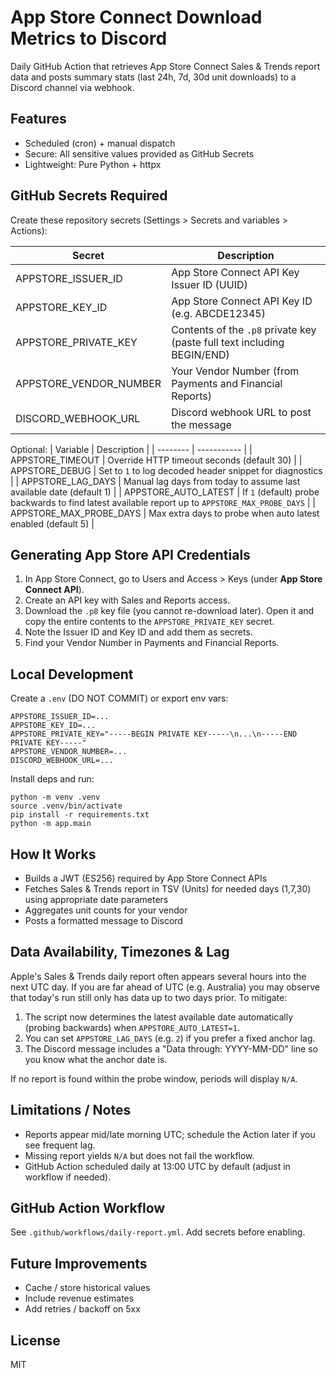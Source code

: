 # App Store Connect Download Metrics to Discord

Daily GitHub Action that retrieves App Store Connect Sales & Trends report data and posts summary stats (last 24h, 7d, 30d unit downloads) to a Discord channel via webhook.

## Features
- Scheduled (cron) + manual dispatch
- Secure: All sensitive values provided as GitHub Secrets
- Lightweight: Pure Python + httpx

## GitHub Secrets Required
Create these repository secrets (Settings > Secrets and variables > Actions):

| Secret | Description |
| ------ | ----------- |
| APPSTORE_ISSUER_ID | App Store Connect API Key Issuer ID (UUID) |
| APPSTORE_KEY_ID | App Store Connect API Key ID (e.g. ABCDE12345) |
| APPSTORE_PRIVATE_KEY | Contents of the `.p8` private key (paste full text including BEGIN/END) |
| APPSTORE_VENDOR_NUMBER | Your Vendor Number (from Payments and Financial Reports) |
| DISCORD_WEBHOOK_URL | Discord webhook URL to post the message |

Optional:
| Variable | Description |
| -------- | ----------- |
| APPSTORE_TIMEOUT | Override HTTP timeout seconds (default 30) |
| APPSTORE_DEBUG | Set to `1` to log decoded header snippet for diagnostics |
| APPSTORE_LAG_DAYS | Manual lag days from today to assume last available date (default 1) |
| APPSTORE_AUTO_LATEST | If `1` (default) probe backwards to find latest available report up to `APPSTORE_MAX_PROBE_DAYS` |
| APPSTORE_MAX_PROBE_DAYS | Max extra days to probe when auto latest enabled (default 5) |

## Generating App Store API Credentials
1. In App Store Connect, go to Users and Access > Keys (under **App Store Connect API**).
2. Create an API key with Sales and Reports access.
3. Download the `.p8` key file (you cannot re-download later). Open it and copy the entire contents to the `APPSTORE_PRIVATE_KEY` secret.
4. Note the Issuer ID and Key ID and add them as secrets.
5. Find your Vendor Number in Payments and Financial Reports.

## Local Development
Create a `.env` (DO NOT COMMIT) or export env vars:
```
APPSTORE_ISSUER_ID=...
APPSTORE_KEY_ID=...
APPSTORE_PRIVATE_KEY="-----BEGIN PRIVATE KEY-----\n...\n-----END PRIVATE KEY-----"
APPSTORE_VENDOR_NUMBER=...
DISCORD_WEBHOOK_URL=...
```
Install deps and run:
```
python -m venv .venv
source .venv/bin/activate
pip install -r requirements.txt
python -m app.main
```

## How It Works
- Builds a JWT (ES256) required by App Store Connect APIs
- Fetches Sales & Trends report in TSV (Units) for needed days (1,7,30) using appropriate date parameters
- Aggregates unit counts for your vendor
- Posts a formatted message to Discord

## Data Availability, Timezones & Lag
Apple's Sales & Trends daily report often appears several hours into the next UTC day. If you are far ahead of UTC (e.g. Australia) you may observe that today's run still only has data up to two days prior. To mitigate:

1. The script now determines the latest available date automatically (probing backwards) when `APPSTORE_AUTO_LATEST=1`.
2. You can set `APPSTORE_LAG_DAYS` (e.g. `2`) if you prefer a fixed anchor lag.
3. The Discord message includes a "Data through: YYYY-MM-DD" line so you know what the anchor date is.

If no report is found within the probe window, periods will display `N/A`.

## Limitations / Notes
- Reports appear mid/late morning UTC; schedule the Action later if you see frequent lag.
- Missing report yields `N/A` but does not fail the workflow.
- GitHub Action scheduled daily at 13:00 UTC by default (adjust in workflow if needed).

## GitHub Action Workflow
See `.github/workflows/daily-report.yml`. Add secrets before enabling.

## Future Improvements
- Cache / store historical values
- Include revenue estimates
- Add retries / backoff on 5xx

## License
MIT
